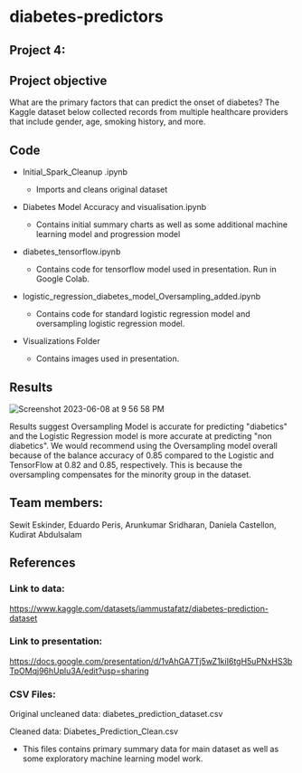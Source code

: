 # diabetes-predictors
## Project 4: 

## Project objective
What are the primary factors that can predict the onset of diabetes? The Kaggle dataset below collected records from multiple healthcare providers that include gender, age, smoking history, and more.

## Code
- Initial_Spark_Cleanup .ipynb
    - Imports and cleans original dataset

- Diabetes Model Accuracy and visualisation.ipynb
    - Contains initial summary charts as well as some additional machine learning model and progression model

- diabetes_tensorflow.ipynb
    - Contains code for tensorflow model used in presentation. Run in Google Colab.

- logistic_regression_diabetes_model_Oversampling_added.ipynb
    - Contains code for standard logistic regression model and oversampling logistic regression model. 

- Visualizations Folder
    - Contains images used in presentation.

## Results 
![Screenshot 2023-06-08 at 9 56 58 PM](https://github.com/sewiteskinder/diabetes-predictors/assets/114887398/68d86cd5-7c04-4388-8cd6-21293ad988ff)


Results suggest Oversampling Model is accurate for predicting "diabetics" and the Logistic Regression model is more accurate at predicting "non diabetics". We would recommend using the Oversampling model overall because of the balance accuracy of 0.85 compared to the Logistic and TensorFlow at 0.82 and 0.85, respectively. This is because the oversampling compensates for the minority group in the dataset.

## Team members: 
Sewit Eskinder, Eduardo Peris, Arunkumar Sridharan, Daniela Castellon, Kudirat Abdulsalam

## References

### Link to data: 
https://www.kaggle.com/datasets/iammustafatz/diabetes-prediction-dataset
### Link to presentation: 
https://docs.google.com/presentation/d/1vAhGA7Tj5wZ1kiI6tgH5uPNxHS3bTpOMqj96hUplu3A/edit?usp=sharing

### CSV Files: 

Original uncleaned data: diabetes_prediction_dataset.csv

Cleaned data: Diabetes_Prediction_Clean.csv 
- This files contains primary summary data for main dataset as well as some exploratory machine learning model work. 


